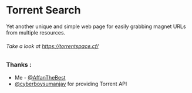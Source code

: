 # Torrent Search 
Yet another unique and simple web page for easily grabbing magnet URLs from multiple resources.

###### Take a look at https://torrentspace.cf/

### Thanks :
* Me - [@AffanTheBest](https://github.com/AffanTheBest)
* [@cyberboysumanjay](https://github.com/cyberboysumanjay) for providing Torrent API

